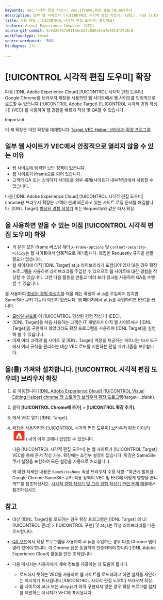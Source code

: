 ```yaml
---
keywords: vec;시각적 경험 작성기; vec;iframe;확장 프로그램;브라우저
description: 일부 웹 사이트가 [!UICONTROL 시각적 경험 작성기] (VEC). 다음 [!UICONTROL 시각적 편집 도우미] 브라우저 확장을 사용하면 VEC에서 웹 사이트를 안정적으로 로드할 수 있습니다.
title: 사용 방법 [!UICONTROL 시각적 편집 도우미] 확장이요?
feature: Visual Experience Composer (VEC)
source-git-commit: 0c6d2df47a9115bcbd3c0d8a5ea7d401df29d6c8
workflow-type: tm+mt
source-wordcount: '568'
ht-degree: 27%

---
```


# [!UICONTROL 시각적 편집 도우미] 확장

다음 [!DNL Adobe Experience Cloud] [!UICONTROL 시각적 편집 도우미] Google Chrome용 브라우저 확장을 사용하면 웹 사이트에서 웹 사이트를 안정적으로 로드할 수 있습니다 [!UICONTROL Adobe Target] [!UICONTROL 시각적 경험 작성기] (VEC) 를 사용하여 웹 경험을 빠르게 작성 및 QA할 수 있습니다.

>[!IMPORTANT]
>
>이 새 확장은 이전 확장을 대체합니다 [Target VEC Helper 브라우저 확장 프로그램](/help/main/c-experiences/c-visual-experience-composer/r-troubleshoot-composer/vec-helper-browser-extension.md).

## 일부 웹 사이트가 VEC에서 안정적으로 열리지 않을 수 있는 이유

* 웹 사이트에 엄격한 보안 정책이 있습니다.
* 웹 사이트가 iframe으로 되어 있습니다.
* 고객의 QA 또는 스테이지 사이트를 외부 세계(사이트가 내부적임)에서 사용할 수 없습니다.

다음 [!DNL Adobe Experience Cloud] [!UICONTROL 시각적 편집 도우미] chrome용 브라우저 확장은 고객이 현재 의존하고 있는 사이트 로딩 문제를 해결합니다. [!DNL Target] [향상된 경험 작성기](/help/main/administrating-target/visual-experience-composer-set-up.md#eec) 또는 Requestly와 같은 타사 확장.

## 을 사용하면 얻을 수 있는 이점 [!UICONTROL 시각적 편집 도우미] 확장

* 과 같은 모든 iframe 버스팅 헤더 `X-Frame-Options` 및 `Content-Security-Policy`는 웹 사이트에서 암묵적으로 제거됩니다. 복잡한 Requestly 규칙을 만들 필요가 없습니다.
* 웹 페이지에 아직 [!DNL Target] at.js 라이브러리가 포함되어 있지 않은 경우 확장 프로그램을 사용하여 라이브러리를 주입할 수 있으므로 웹 사이트에 대한 경험을 작성할 수 있습니다. 그런 다음 활동을 만들고 미리 보기 링크를 사용하여 QA를 수행할 수 있습니다.

를 사용하여 [향상된 경험 작성기](/help/main/administrating-target/visual-experience-composer-set-up.md#eec)를 채울 때는 확장이 at.js를 주입하지 않지만 SameSite 쿠키 기능이 여전히 있습니다. 웹 페이지에서 at.js를 주입하려면 EEC를 끕니다.

* [모바일 뷰포트](/help/main/c-experiences/c-visual-experience-composer/mobile-viewports.md) 이 [!UICONTROL 향상된 경험 작성기] (EEC).
* [!DNL Target]을 처음 사용하는 고객은 IT 개발자가 아직 웹 사이트에서 [!DNL Target]을 구현하지 않았더라도 확장 프로그램을 사용하여 [!DNL Target]을 실험해 볼 수 있습니다.
* 이제 여러 고객의 웹 사이트 및 [!DNL Target] 계정을 제공하는 파트너는 타사 도구에서 여러 규칙을 관리하는 대신 VEC 로드를 지원하는 단일 메커니즘을 보유합니다.

## 을(를) 가져와 설치합니다. [!UICONTROL 시각적 편집 도우미] 브라우저 확장

1. 로 이동합니다 [[!DNL Adobe Experience Cloud] [!UICONTROL Visual Editing Helper] chrome 웹 스토어의 브라우저 확장 프로그램](https://chrome.google.com/webstore/detail/adobe-experience-cloud-vi/kgmjjkfjacffaebgpkpcllakjifppnca){target=_blank}.
1. 클릭 **[!UICONTROL Chrome에 추가]** > **[!UICONTROL 확장 추가]**.
1. 에서 VEC 열기 [!DNL Target].
1. 확장을 사용하려면 [!UICONTROL 시각적 편집 도우미] 브라우저 확장 아이콘( ![시각적 편집 확장 아이콘](/help/main/c-experiences/c-visual-experience-composer/r-troubleshoot-composer/assets/visual-editing-helper.png) ) 내의 아무 곳에나 삽입할 수 있습니다.

   다음 [!UICONTROL 시각적 편집 도우미] 는 웹 사이트가 [!UICONTROL Target] VEC를 통해 문서 작성 가능. 확장에는 조건부 설정이 없습니다. 확장은 SameSite 쿠키 설정을 포함하여 모든 설정을 자동으로 처리합니다.

   에 대한 자세한 내용은 `SameSite=None` 속성 브라우저 수정 사항: &quot;최근에 발표된 Google Chrome SameSite 쿠키 적용 정책이 VEC 및 EEC에 어떻게 영향을 줍니까?&quot;를 참조하십시오. [시각적 경험 작성기 및 고급 경험 작성기 관련 문제 해결](/help/main/c-experiences/c-visual-experience-composer/r-troubleshoot-composer/issues-related-to-the-visual-experience-composer-vec-and-enhanced-experience-composer-eec.md)에서 참조하십시오.

## 참고

* 대상 [!DNL Target]를 로드하는 경우 확장 프로그램은 [!DNL Target] 의 UI [!UICONTROL 관리] > [!UICONTROL 구현] 및 at.js는 작성 라이브러리를 다운로드합니다.
* [QA 모드](/help/main/c-activities/c-activity-qa/activity-qa.md)에서 확장 프로그램을 사용하여 at.js를 주입하는 경우 다른 Chrome 탭이 열려 있어야 합니다. 이 Chrome 탭은 동일하게 인증되어야 합니다 [!DNL Adobe Experience Cloud] 활동을 만든 조직입니다.
* 다음 메시지는 사용자에게 계속 정보를 제공하는 데 도움이 됩니다.

   * 로드하지 못하는 VEC를 사용하여 웹 사이트를 로드하려고 하면 설치를 제안하는 메시지가 표시됩니다 [!UICONTROL 시각적 편집 도우미] 브라우저 확장.
   * 웹 사이트에 at.js 또는 alloy.js가 아직 구현되지 않은 경우 확장 프로그램 설치를 제안하는 메시지가 VEC에 표시됩니다.




